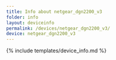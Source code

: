 ```yaml
---
title: Info about netgear_dgn2200_v3
folder: info
layout: deviceinfo
permalink: /devices/netgear_dgn2200_v3/
device: netgear_dgn2200_v3
---
```

{% include templates/device_info.md %}
